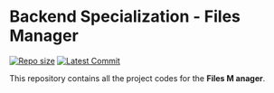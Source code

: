 # **Backend Specialization - Files Manager**

[![Repo size](https://img.shields.io/github/repo-size/HoudaAbdellaoui1/alx-files-manager)](https://github.com/HoudaAbdellaoui1/alx-files-manager)
[![Latest Commit](https://img.shields.io/github/last-commit/HoudaAbdellaoui1/alx-files-manager)](https://github.com/HoudaAbdellaoui1/alx-files-manager/commits/main)

This repository contains all the project codes for the **Files M anager**.
